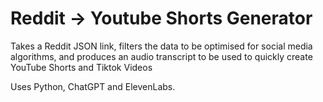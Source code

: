 # Reddit -> Youtube Shorts Generator

Takes a Reddit JSON link, filters the data to be optimised for social media algorithms, and produces an audio transcript to be used to quickly create YouTube Shorts and Tiktok Videos

Uses Python, ChatGPT and ElevenLabs.
